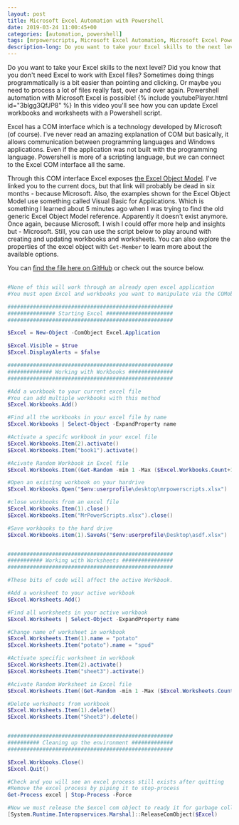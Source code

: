 ```yaml
---
layout: post
title: Microsoft Excel Automation with Powershell 
date: 2019-03-24 11:00:45+00
categories: [automation, powershell]
tags: [mrpowerscripts, Microsoft Excel Automation, Microsoft Excel Powershell Automation. Automation with Powershell, Powershell Excel workbooks and worksheets]
description-long: Do you want to take your Excel skills to the next level? Did you know that you don't need Excel to work with Excel files? Sometimes doing things programmatically is a bit easier than pointing and clicking. Or maybe you need to process a lot of files really fast, over and over again. Powershell automation with Microsoft Excel is possible! In this video you'll see how you can update Excel workbooks and worksheets with a Powershell script.
---
```


Do you want to take your Excel skills to the next level? Did you know that you don't need Excel to work with Excel files? Sometimes doing things programmatically is a bit easier than pointing and clicking. Or maybe you need to process a lot of files really fast, over and over again. Powershell automation with Microsoft Excel is possible! {% include youtubePlayer.html id="3blgg3QfJP8" %} In this video you'll see how you can update Excel workbooks and worksheets with a Powershell script.

Excel has a COM interface which is a technology developed by Microsoft  (of course). I've never read an amazing explanation of COM but basically, it allows communication between programming languages and Windows applications. Even if the application was not built with the programming language. Powershell is more of a scripting language, but we can connect to the Excel COM interface all the same.

Through this COM interface Excel exposes [the Excel Object Model](https://docs.microsoft.com/en-us/office/vba/api/overview/excel/object-model). I've linked you to the current docs, but that link will probably be dead in six months - because Microsoft. Also, the examples shown  for the Excel Object Model use something called Visual Basic for Applications. Which is something I learned about 5 minutes ago when I was trying to find the old generic Excel Object Model reference. Apparently it doesn't exist anymore. Once again, because Microsoft. I wish I could offer more help and insights but - Microsoft. Still, you can use the script below to play around with creating and updating workbooks and worksheets. You can also explore the properties of the excel object with `Get-Member` to learn more about the available options. 

You can [find the file here on GitHub](https://github.com/MrPowerScripts/PowerScripts/blob/16740162b415b9d91f9d4bbd930b2a6d33de1788/Excel/WorkbooksAndWorksheetsExcel.ps1) or check out the source below.

```powershell

#None of this will work through an already open excel application
#You must open Excel and workbooks you want to manipulate via the COMobject

####################################################
############### Starting Excel #####################
####################################################

$Excel = New-Object -ComObject Excel.Application

$Excel.Visible = $true
$Excel.DisplayAlerts = $false

####################################################
############## Working with Workbooks ##############
####################################################

#Add a workbook to your current excel file
#You can add multiple workbooks with this method
$Excel.Workbooks.Add()

#Find all the workbooks in your excel file by name
$Excel.Workbooks | Select-Object -ExpandProperty name

#Activate a specifc workbook in your excel file
$Excel.Workbooks.Item(2).activate()
$Excel.Workbooks.Item("book1").activate()

#Acivate Random Workbook in Excel file
$Excel.Workbooks.Item((Get-Random -min 1 -Max ($Excel.Workbooks.Count+1))).activate()

#Open an existing workbook on your hardrive
$Excel.Workbooks.Open("$env:userprofile\desktop\mrpowerscripts.xlsx")

#close workbooks from an excel file
$Excel.Workbooks.Item(1).close()
$Excel.Workbooks.Item("MrPowerScripts.xlsx").close()

#Save workbooks to the hard drive
$Excel.Workbooks.item(1).SaveAs("$env:userprofile\Desktop\asdf.xlsx")


####################################################
########### Working with Worksheets ################
####################################################

#These bits of code will affect the active Workbook.

#Add a worksheet to your active workbook
$Excel.Worksheets.Add()

#Find all worksheets in your active workbook
$Excel.Worksheets | Select-Object -ExpandProperty name

#Change name of worksheet in workbook
$Excel.Worksheets.Item(1).name = "potato"
$Excel.Worksheets.Item("potato").name = "spud"

#Activate specific worksheet in workbook
$Excel.Worksheets.Item(2).activate()
$Excel.Worksheets.Item("sheet3").activate()

#Acivate Random Worksheet in Excel file
$Excel.Worksheets.Item((Get-Random -min 1 -Max ($Excel.Worksheets.Count+1))).activate()

#Delete worksheets from workbook
$Excel.Worksheets.Item(1).delete()
$Excel.Worksheets.Item("Sheet3").delete()


####################################################
########## Cleaning up the environment #############
####################################################

$Excel.Workbooks.Close()
$Excel.Quit()

#Check and you will see an excel process still exists after quitting
#Remove the excel process by piping it to stop-process
Get-Process excel | Stop-Process -Force

#Now we must release the $excel com object to ready it for garbage collection
[System.Runtime.Interopservices.Marshal]::ReleaseComObject($Excel)
```